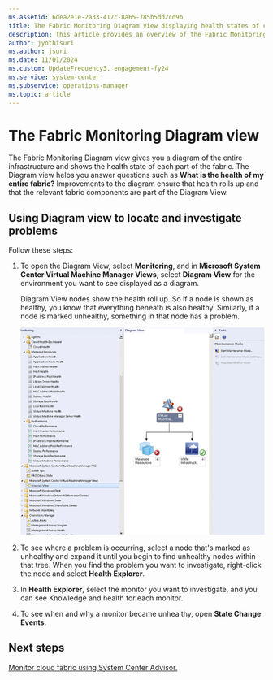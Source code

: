 ```yaml
---
ms.assetid: 6dea2e1e-2a33-417c-8a65-785b5dd2cd9b
title: The Fabric Monitoring Diagram View displaying health states of cloud environments in System Center Operations Manager
description: This article provides an overview of the Fabric Monitoring diagram view.
author: jyothisuri
ms.author: jsuri
ms.date: 11/01/2024
ms.custom: UpdateFrequency3, engagement-fy24
ms.service: system-center
ms.subservice: operations-manager
ms.topic: article
---
```


# The Fabric Monitoring Diagram view



The Fabric Monitoring Diagram view gives you a diagram of the entire infrastructure and shows the health state of each part of the fabric. The Diagram view helps you answer questions such as **What is the health of my entire fabric?** Improvements to the diagram ensure that health rolls up and that the relevant fabric components are part of the Diagram View.

## Using Diagram view to locate and investigate problems

Follow these steps:

1. To open the Diagram View, select **Monitoring**, and in **Microsoft System Center Virtual Machine Manager Views**, select **Diagram View** for the environment you want to see displayed as a diagram.

   Diagram View nodes show the health roll up. So if a node is shown as healthy, you know that everything beneath is also healthy. Similarly, if a node is marked unhealthy, something in that node has a problem.

   ![Screenshot showing the Diagram view.](./media/fabric-monitoring/diagram-view.png)

2. To see where a problem is occurring, select a node that's marked as unhealthy and expand it until you begin to find unhealthy nodes within that tree. When you find the problem you want to investigate, right-click the node and select **Health Explorer**.

3. In **Health Explorer**, select the monitor you want to investigate, and you can see Knowledge and health for each monitor.

4. To see when and why a monitor became unhealthy, open **State Change Events**.

## Next steps

[Monitor cloud fabric using System Center Advisor.](use-system-center-advisor.md)
